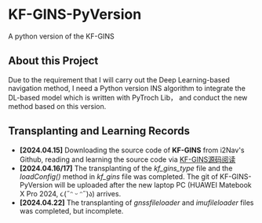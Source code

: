 # KF-GINS-PyVersion
A python version of the KF-GINS

## About this Project
Due to the requirement that I will carry out the Deep Learning-based navigation method, I need a Python version INS algorithm to integrate the DL-based model which is written with PyTroch Lib， and conduct the new method based on this version.

## Transplanting and Learning Records
+ **[2024.04.15]** Downloading the source code of **KF-GINS** from i2Nav's Github, reading and learning the source code via [KF-GINS源码阅读](https://github.com/LiZhengXiao99/Navigation-Learning/blob/main/12-KF-GINS%E6%BA%90%E7%A0%81%E9%98%85%E8%AF%BB/KF-GINS%E6%BA%90%E7%A0%81%E9%98%85%E8%AF%BB.md)  
+ **[2024.04.16/17]** The transplanting of the *kf_gins_type* file and the *loadConfig()* method in *kf_gins* file was completed. The git of KF-GINS-PyVersion will be uploaded after the new laptop PC (HUAWEI Matebook X Pro 2024, ૮(˶ᵔ ᵕ ᵔ˶)ა) arrives. 
+ **[2024.04.22]** The transplanting of *gnssfileloader* and *imufileloader* files was completed, but incomplete.
